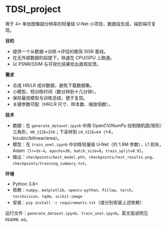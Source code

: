 # TDSI_project

用于 4× 单张图像超分辨率的轻量级 U‑Net 小项目，数据自生成，端到端可复现。

**目的**
- 提供一个从数据→训练→评估的极简 SISR 基线。
- 在无外部数据的前提下，快速在 CPU/GPU 上跑通。
- 以 PSNR/SSIM 与可视化结果给出直观反馈。

**需求**
- 合成 HR/LR 成对数据，避免下载数据集。
- 小模型、短训练时间（数分钟到十几分钟）。
- 保存最佳模型与训练总结，便于复现。
- 关键参数可配（HR/LR 尺寸、样本数、缩放倍数）。

**技术**
- 数据：在 `generate_dataset.ipynb` 中用 OpenCV/NumPy 绘制随机圆/矩形/三角形，`HR_SIZE=256`；下采样到 `LR_SIZE=64`（×4，bicubic/bilinear/area）。
- 模型：在 `train_unet.ipynb` 中训练轻量级 U‑Net（约 1.9M 参数），L1 损失，Adam（`lr=2e-4`，`epochs=30`，`batch_size=8`，`train_split=0.9`）。
- 输出：`checkpoints/best_model.pth`、`checkpoints/test_results.png`、`checkpoints/training_summary.txt`。

**环境**
- Python 3.8+
- 依赖：`numpy`、`matplotlib`、`opencv-python`、`Pillow`、`torch`、`torchvision`、`tqdm`、`scikit-image`
- 安装：`pip install -r requirements.txt`（或分别安装上述依赖）

运行文件：`generate_dataset.ipynb`、`train_unet.ipynb`。英文版说明见 `README.md`。
